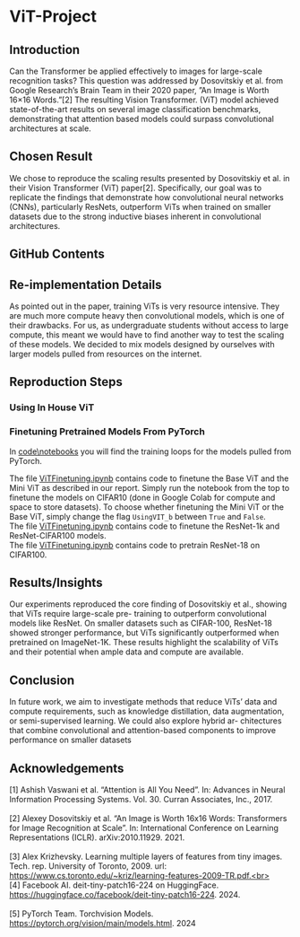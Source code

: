 # ViT-Project

## Introduction
Can the Transformer be applied effectively to images for large-scale recognition tasks? This question was addressed
by Dosovitskiy et al. from Google Research’s Brain Team in their 2020 paper, ”An Image is Worth 16×16
Words.”[2] The resulting Vision Transformer. (ViT) model achieved state-of-the-art results on several image classification benchmarks, demonstrating that attention based models could surpass convolutional architectures at scale.

## Chosen Result
We chose to reproduce the scaling results presented by Dosovitskiy et al. in their Vision Transformer (ViT)
paper[2]. Specifically, our goal was to replicate the findings that demonstrate how convolutional neural networks
(CNNs), particularly ResNets, outperform ViTs when trained on smaller datasets due to the strong inductive
biases inherent in convolutional architectures.

## GitHub Contents

## Re-implementation Details
As pointed out in the paper, training ViTs is very resource intensive. They are much more compute heavy then
convolutional models, which is one of their drawbacks. For us, as undergraduate students without access to
large compute, this meant we would have to find another way to test the scaling of these models. We decided
to mix models designed by ourselves with larger models pulled from resources on the internet.

## Reproduction Steps

### Using In House ViT

### Finetuning Pretrained Models From PyTorch
In [code\notebooks](code/notebooks) you will find the training loops for the models pulled from PyTorch. 

The file [ViTFinetuning.ipynb](code/notebooks/ViTFinetuning.ipynb) contains code to finetune the Base ViT and the Mini ViT as described in our report. Simply run the notebook from the top to finetune the models on CIFAR10 (done in Google Colab for compute and space to store datasets). To choose whether finetuning the Mini ViT or the Base ViT, simply change the flag ```UsingVIT_b``` between ```True``` and ```False```. <br>
The file [ViTFinetuning.ipynb](code/notebooks/ResNetFinetuning.ipynb) contains code to finetune the ResNet-1k and ResNet-CIFAR100 models. <br>
The file [ViTFinetuning.ipynb](code/notebooks/ResNet18_CIFAR100_pretraining.ipynb) contains code to pretrain ResNet-18 on CIFAR100.

## Results/Insights
Our experiments reproduced the core finding of Dosovitskiy et al., showing that ViTs require large-scale pre-
training to outperform convolutional models like ResNet. On smaller datasets such as CIFAR-100, ResNet-18
showed stronger performance, but ViTs significantly outperformed when pretrained on ImageNet-1K. These
results highlight the scalability of ViTs and their potential when ample data and compute are available.

## Conclusion
In future work, we aim to investigate methods that reduce ViTs’ data and compute requirements, such
as knowledge distillation, data augmentation, or semi-supervised learning. We could also explore hybrid ar-
chitectures that combine convolutional and attention-based components to improve performance on smaller
datasets

## Acknowledgements
[1] Ashish Vaswani et al. “Attention is All You Need”. In: Advances in Neural Information Processing Systems.
Vol. 30. Curran Associates, Inc., 2017. <br><br>
[2] Alexey Dosovitskiy et al. “An Image is Worth 16x16 Words: Transformers for Image Recognition at Scale”.
In: International Conference on Learning Representations (ICLR). arXiv:2010.11929. 2021.<br><br>
[3] Alex Krizhevsky. Learning multiple layers of features from tiny images. Tech. rep. University of Toronto,
2009. url: https://www.cs.toronto.edu/~kriz/learning-features-2009-TR.pdf.<br><br>
[4] Facebook AI. deit-tiny-patch16-224 on HuggingFace. https://huggingface.co/facebook/deit-tiny-patch16-224. 2024.<br><br>
[5] PyTorch Team. Torchvision Models. https://pytorch.org/vision/main/models.html. 2024
